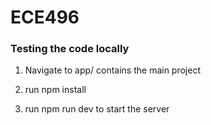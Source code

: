 # ECE496

### Testing the code locally

1. Navigate to app/ contains the main project

2. run npm install

3. run npm run dev to start the server


